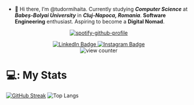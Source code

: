 - 👋 Hi there, I’m @tudormihaita.
Currently studying **_Computer Science_** at **_Babeș-Bolyai University_** in **_Cluj-Napoca, Romania_**. **Software Engineering** enthusiast. Aspiring to become a **Digital Nomad**.
<div id="header" align="center">
  <!--
  <img src="https://github.com/tudormihaita/tudormihaita/assets/117765802/ae5cb70c-a3d6-4c90-bcef-63a3976192dc"/>
  -->
  
[![spotify-github-profile](https://spotify-github-profile.vercel.app/api/view?uid=6ix6k2c7rexeazvzfvwcv3iqz&cover_image=true&theme=natemoo-re&show_offline=true&background_color=121212&interchange=true&bar_color=53b14f&bar_color_cover=false)](https://github.com/kittinan/spotify-github-profile) 

</div>

<div id="badges" align="center">
  <a href="https://www.linkedin.com/in/tudor-mihaita-33b940272/">
    <img src="https://img.shields.io/badge/LinkedIn-blue?style=for-the-badge&logo=linkedin&logoColor=white" alt="LinkedIn Badge"/>
  </a>
  <a href="https://www.instagram.com/tudormihaita__/">
    <img src="https://img.shields.io/badge/Instagram-%23E4405F?style=for-the-badge&logo=Instagram&logoColor=white" alt="Instagram Badge"/>
  </a>
  <br>
  <img src="https://komarev.com/ghpvc/?username=tudormihaita&style=flat-square&color=blue" alt="view counter"/>
  <h1>
 </div>
    
# 💻: My Stats 
[![GitHub Streak](http://github-readme-streak-stats.herokuapp.com?user=tudormihaita&theme=dark&background=000000)](https://git.io/streak-stats)
![Top Langs](https://github-readme-stats.vercel.app/api/top-langs/?username=tudormihaita&layout=compact&theme=radical)
  
<!-- <br> -->  
<!--
**tudormihaita/tudormihaita** is a ✨ _special_ ✨ repository because its `README.md` (this file) appears on your GitHub profile.

Here are some ideas to get you started:

- 🔭 I’m currently working on ...
- 🌱 I’m currently learning ...
- 👯 I’m looking to collaborate on ...
- 🤔 I’m looking for help with ...
- 💬 Ask me about ...
- 📫 How to reach me: ...
- 😄 Pronouns: ...
- ⚡ Fun fact: ...
-->
